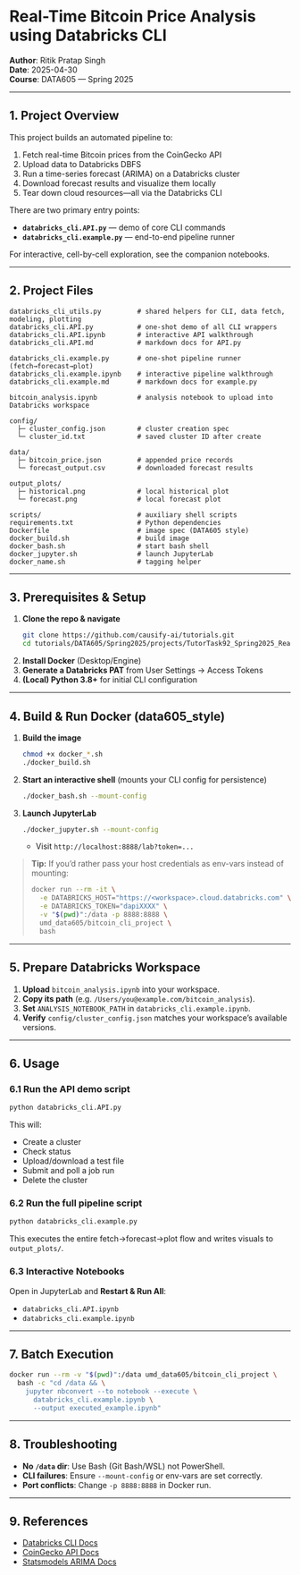 # Real-Time Bitcoin Price Analysis using Databricks CLI

**Author**: Ritik Pratap Singh  
**Date**: 2025-04-30  
**Course**: DATA605 — Spring 2025

---

## 1. Project Overview

This project builds an automated pipeline to:

1. Fetch real-time Bitcoin prices from the CoinGecko API  
2. Upload data to Databricks DBFS  
3. Run a time-series forecast (ARIMA) on a Databricks cluster  
4. Download forecast results and visualize them locally  
5. Tear down cloud resources—all via the Databricks CLI

There are two primary entry points:

- **`databricks_cli.API.py`** — demo of core CLI commands  
- **`databricks_cli.example.py`** — end-to-end pipeline runner  

For interactive, cell-by-cell exploration, see the companion notebooks.

---

## 2. Project Files

```text
databricks_cli_utils.py         # shared helpers for CLI, data fetch, modeling, plotting
databricks_cli.API.py           # one-shot demo of all CLI wrappers
databricks_cli.API.ipynb        # interactive API walkthrough
databricks_cli.API.md           # markdown docs for API.py

databricks_cli.example.py       # one-shot pipeline runner (fetch→forecast→plot)
databricks_cli.example.ipynb    # interactive pipeline walkthrough
databricks_cli.example.md       # markdown docs for example.py

bitcoin_analysis.ipynb          # analysis notebook to upload into Databricks workspace

config/
  ├─ cluster_config.json        # cluster creation spec
  └─ cluster_id.txt             # saved cluster ID after create

data/
  ├─ bitcoin_price.json         # appended price records
  └─ forecast_output.csv        # downloaded forecast results

output_plots/
  ├─ historical.png             # local historical plot
  └─ forecast.png               # local forecast plot

scripts/                        # auxiliary shell scripts
requirements.txt                # Python dependencies
Dockerfile                      # image spec (DATA605 style)
docker_build.sh                 # build image
docker_bash.sh                  # start bash shell
docker_jupyter.sh               # launch JupyterLab
docker_name.sh                  # tagging helper
```

---

## 3. Prerequisites & Setup

1. **Clone the repo & navigate**  
   ```bash
   git clone https://github.com/causify-ai/tutorials.git
   cd tutorials/DATA605/Spring2025/projects/TutorTask92_Spring2025_Real_Time_Bitcoin_Price_Analysis_with_Databricks_CLI
   ```
2. **Install Docker** (Desktop/Engine)  
3. **Generate a Databricks PAT** from User Settings → Access Tokens  
4. **(Local) Python 3.8+** for initial CLI configuration

---

## 4. Build & Run Docker (data605_style)

1. **Build the image**  
   ```bash
   chmod +x docker_*.sh
   ./docker_build.sh
   ```
2. **Start an interactive shell** (mounts your CLI config for persistence)  
   ```bash
   ./docker_bash.sh --mount-config
   ```
3. **Launch JupyterLab**  
   ```bash
   ./docker_jupyter.sh --mount-config
   ```
   - Visit `http://localhost:8888/lab?token=...`

> **Tip:** If you’d rather pass your host credentials as env-vars instead of mounting:
> ```bash
> docker run --rm -it \
>   -e DATABRICKS_HOST="https://<workspace>.cloud.databricks.com" \
>   -e DATABRICKS_TOKEN="dapiXXXX" \
>   -v "$(pwd)":/data -p 8888:8888 \
>   umd_data605/bitcoin_cli_project \
>   bash
> ```

---

## 5. Prepare Databricks Workspace

1. **Upload** `bitcoin_analysis.ipynb` into your workspace.  
2. **Copy its path** (e.g. `/Users/you@example.com/bitcoin_analysis`).  
3. **Set** `ANALYSIS_NOTEBOOK_PATH` in `databricks_cli.example.ipynb`.  
4. **Verify** `config/cluster_config.json` matches your workspace’s available versions.

---

## 6. Usage

### 6.1 Run the API demo script  
```bash
python databricks_cli.API.py
```  
This will:

- Create a cluster  
- Check status  
- Upload/download a test file  
- Submit and poll a job run  
- Delete the cluster  

### 6.2 Run the full pipeline script  
```bash
python databricks_cli.example.py
```  
This executes the entire fetch→forecast→plot flow and writes visuals to `output_plots/`.

### 6.3 Interactive Notebooks  
Open in JupyterLab and **Restart & Run All**:

- `databricks_cli.API.ipynb`  
- `databricks_cli.example.ipynb`

---

## 7. Batch Execution

```bash
docker run --rm -v "$(pwd)":/data umd_data605/bitcoin_cli_project \
  bash -c "cd /data && \
    jupyter nbconvert --to notebook --execute \
      databricks_cli.example.ipynb \
      --output executed_example.ipynb"
```

---

## 8. Troubleshooting

- **No `/data` dir**: Use Bash (Git Bash/WSL) not PowerShell.  
- **CLI failures**: Ensure `--mount-config` or env-vars are set correctly.  
- **Port conflicts**: Change `-p 8888:8888` in Docker run.

---

## 9. References

- [Databricks CLI Docs](https://docs.databricks.com/en/dev-tools/cli/index.html)  
- [CoinGecko API Docs](https://www.coingecko.com/en/api)  
- [Statsmodels ARIMA Docs](https://www.statsmodels.org/stable/generated/statsmodels.tsa.arima.model.ARIMA.html)